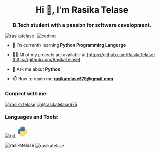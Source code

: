 <h1 align="center">Hi 👋, I'm Rasika Telase</h1>
<h3 align="center">B.Tech student with a passion for software development.</h3>

<img align="right" alt="coding" width="400" src="https://i.pinimg.com/originals/e7/26/c7/e726c74ac081eed50feee1433d12c998.gif">

<p align="left"> <img src="https://komarev.com/ghpvc/?username=rasikatelase&label=Profile%20views&color=0e75b6&style=flat" alt="rasikatelase" /> </p>

- 🌱 I’m currently learning **Python Programming Language**

- 👨‍💻 All of my projects are available at [https://github.com/RasikaTelase](https://github.com/RasikaTelase)

- 💬 Ask me about **Python**

- 📫 How to reach me **rasikatelase675@gmail.com**

<h3 align="left">Connect with me:</h3>
<p align="left">
<a href="https://linkedin.com/in/rasika telase" target="blank"><img align="center" src="https://raw.githubusercontent.com/rahuldkjain/github-profile-readme-generator/master/src/images/icons/Social/linked-in-alt.svg" alt="rasika telase" height="30" width="40" /></a>
<a href="https://www.hackerrank.com/@rasikatelase675" target="blank"><img align="center" src="https://raw.githubusercontent.com/rahuldkjain/github-profile-readme-generator/master/src/images/icons/Social/hackerrank.svg" alt="@rasikatelase675" height="30" width="40" /></a>
</p>

<h3 align="left">Languages and Tools:</h3>
<p align="left"> <a href="https://git-scm.com/" target="_blank" rel="noreferrer"> <img src="https://www.vectorlogo.zone/logos/git-scm/git-scm-icon.svg" alt="git" width="40" height="40"/> </a> <a href="https://www.python.org" target="_blank" rel="noreferrer"> <img src="https://raw.githubusercontent.com/devicons/devicon/master/icons/python/python-original.svg" alt="python" width="40" height="40"/> </a> </p>

<p><img align="left" src="https://github-readme-stats.vercel.app/api/top-langs?username=rasikatelase&show_icons=true&locale=en&layout=compact" alt="rasikatelase" /></p>

<p>&nbsp;<img align="center" src="https://github-readme-stats.vercel.app/api?username=rasikatelase&show_icons=true&locale=en" alt="rasikatelase" /></p>

<!--
**RasikaTelase/RasikaTelase** is a ✨ _special_ ✨ repository because its `README.md` (this file) appears on your GitHub profile.

Here are some ideas to get you started:

- 🔭 I’m currently working on ...
- 🌱 I’m currently learning ...
- 👯 I’m looking to collaborate on ...
- 🤔 I’m looking for help with ...
- 💬 Ask me about ...
- 📫 How to reach me: ...
- 😄 Pronouns: ...
- ⚡ Fun fact: ...
-->
